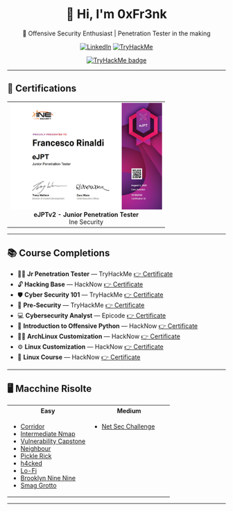 <div align="center">
  
# 👋 Hi, I'm **0xFr3nk**  
🎯 Offensive Security Enthusiast | Penetration Tester in the making

[![LinkedIn](https://img.shields.io/badge/LinkedIn-0xFr3nk-blue?style=for-the-badge&logo=linkedin)](https://www.linkedin.com/in/francesco-rinaldi0/)
[![TryHackMe](https://img.shields.io/badge/TryHackMe-Profile-red?style=for-the-badge&logo=tryhackme)](https://tryhackme.com/p/0xFr3nk)

</div>

<p align="center">
  <a href="https://tryhackme.com/p/0xFr3nk">
    <img src="https://tryhackme-badges.s3.amazonaws.com/0xFr3nk.png?v=14" width="300" alt="TryHackMe badge"/>
  </a>
</p>

---

## 🏅 Certifications

<table align="center">
  <tr>
    <td align="center">
      <img src="https://github.com/0xfr3nk/0xfr3nk/blob/main/Ine%20Security/eJPTv2.png" width="350"/><br/>
      <strong>eJPTv2 - Junior Penetration Tester</strong><br/>
      Ine Security
    </td>
  </tr>
</table>

---
## 📚 Course Completions

- 🧑‍💻 **Jr Penetration Tester** — TryHackMe [👉 Certificate](https://github.com/0xfr3nk/0xfr3nk/blob/main/THM/JrPenetrationTester.png)  
- 🔓 **Hacking Base** — HackNow [👉 Certificate](https://github.com/0xfr3nk/0xfr3nk/blob/main/HackNow/Hacking%20Base.png)  
- 🛡️ **Cyber Security 101** — TryHackMe [👉 Certificate](https://github.com/0xfr3nk/0xfr3nk/blob/main/THM/Cyber-Security-101.png)  
- 🧩 **Pre-Security** — TryHackMe [👉 Certificate](https://github.com/0xfr3nk/0xfr3nk/blob/main/THM/Pre-Security.png)  
- 💻 **Cybersecurity Analyst** — Epicode [👉 Certificate](https://github.com/0xfr3nk/0xfr3nk/blob/main/Epicode/Epicode%20-%20Cybersecurity%20Analyst.png)  
- 🐍 **Introduction to Offensive Python** — HackNow [👉 Certificate](https://github.com/0xfr3nk/0xfr3nk/blob/main/HackNow/Intro%20Python%20Offensive.png)  
- 🏴‍☠️ **ArchLinux Customization** — HackNow [👉 Certificate](https://github.com/0xfr3nk/0xfr3nk/blob/main/HackNow/Personalizzazione%20ArchLinux.png)  
- ⚙️ **Linux Customization** — HackNow [👉 Certificate](https://github.com/0xfr3nk/0xfr3nk/blob/main/HackNow/Personalizzazione%20Linux.png)  
- 🐧 **Linux Course** — HackNow [👉 Certificate](https://github.com/0xfr3nk/0xfr3nk/blob/main/HackNow/Corso%20Linux.png)  

---

## 🖥️ Macchine Risolte

<table align="center" width="100%">
  <tr>
    <th width="40%">Easy</th>
    <th width="30%">Medium</th>
  </tr>
  <tr>
    <td align="left" valign="top" width="50%">
      <ul>
        <li><a href="https://tryhackme.com/room/corridor">Corridor</a></li>
        <li><a href="https://tryhackme.com/room/intermediatenmap">Intermediate Nmap</a></li>
        <li><a href="https://tryhackme.com/room/vulnerabilitycapstone">Vulnerability Capstone</a></li>
        <li><a href="https://tryhackme.com/room/neighbour">Neighbour</a></li>
        <li><a href="https://tryhackme.com/room/picklerick">Pickle Rick</a></li>
        <li><a href="https://tryhackme.com/room/h4cked">h4cked</a></li>
        <li><a href="https://tryhackme.com/room/lofi">Lo-Fi</a></li>
        <li><a href="https://tryhackme.com/room/brooklynninenine">Brooklyn Nine Nine</a></li>
        <li><a href="https://tryhackme.com/room/smaggrotto">Smag Grotto</a></li>
      </ul>
    </td>
    <td align="left" valign="top" width="50%">
      <ul>
        <li><a href="https://tryhackme.com/room/netsecchallenge">Net Sec Challenge</a></li>
      </ul>
    </td>
  </tr>
</table>


---
